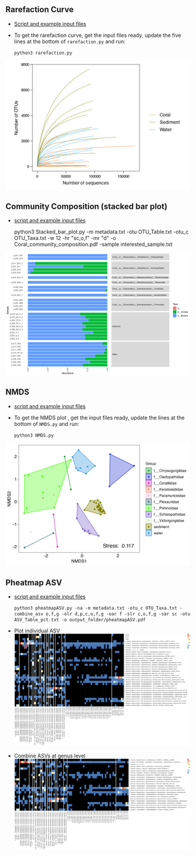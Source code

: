 
Rarefaction Curve
---

+ [Script and example input files](Rarefaction)

+ To get the rarefaction curve, get the input files ready, update the five lines at the bottom of `rarefaction.py` and run:

      python3 rarefaction.py

![figure](Rarefaction/output_folder/Coral_Water_Sediment_rarefaction.jpg)


Community Composition (stacked bar plot)
---

+ [script and example input files](community_composition)


    python3 Stacked_bar_plot.py -m metadata.txt -otu OTU_Table.txt -otu_c OTU_Taxa.txt -w 12 -hr "sc,o,f" -mr "d" -o Coral_community_composition.pdf -sample interested_sample.txt

![figure](community_composition/Coral_community_composition.jpg)


NMDS
---

+ [script and example input files](NMDS)

+ To get the NMDS plot , get the input files ready, update the lines at the bottom of `NMDS.py` and run:


      python3 NMDS.py

![figure](NMDS/output_folder/NMDS_by_coral_family_nmds_genus_level.jpg)


Pheatmap ASV
---

+ [script and example input files](pheatmapASV)


      python3 pheatmapASV.py -na -m metadata.txt -otu_c OTU_Taxa.txt -combine_asv o,f,g -olr d,p,c,o,f,g -oar f -slr c,o,f,g -sar sc -otu ASV_Table_pct.txt -o output_folder/pheatmapASV.pdf

+ Plot individual ASV
![figure](pheatmapASV/output_folder/pheatmapASV.jpg)

+ Combine ASVs at genus level
![figure](pheatmapASV/output_folder/pheatmapASV_by_ASV_g.jpg)

  

